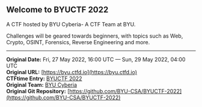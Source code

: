 ## Welcome to BYUCTF 2022

A CTF hosted by BYU Cyberia- A CTF Team at BYU.

Challenges will be geared towards beginners, with topics such as Web, Crypto, OSINT, Forensics, Reverse Engineering and more. 

---
**Original Date:** Fri, 27 May 2022, 16:00 UTC — Sun, 29 May 2022, 04:00 UTC<br>
**Original URL:** [https://byu.ctfd.io](https://byu.ctfd.io)<br>
**CTFtime Entry:** [BYUCTF 2022](https://ctftime.org/event/1660/)<br>
**Original Team:** [BYU Cyberia](https://ctftime.org/team/155711)<br>
**Original Git Repository:** [https://github.com/BYU-CSA/BYUCTF-2022](https://github.com/BYU-CSA/BYUCTF-2022)<br>